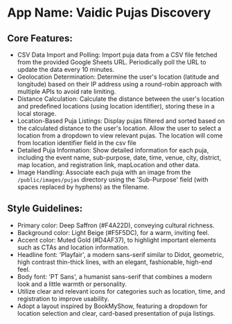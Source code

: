 # **App Name**: Vaidic Pujas Discovery

## Core Features:

- CSV Data Import and Polling: Import puja data from a CSV file fetched from the provided Google Sheets URL. Periodically poll the URL to update the data every 10 minutes.
- Geolocation Determination: Determine the user's location (latitude and longitude) based on their IP address using a round-robin approach with multiple APIs to avoid rate limiting.
- Distance Calculation: Calculate the distance between the user's location and predefined locations (using location identifier), storing these in a local storage.
- Location-Based Puja Listings: Display pujas filtered and sorted based on the calculated distance to the user's location. Allow the user to select a location from a dropdown to view relevant pujas. The location will come from location identifier field in the csv file
- Detailed Puja Information: Show detailed information for each puja, including the event name, sub-purpose, date, time, venue, city, district, map location, and registration link, mapLocation and other data.
- Image Handling: Associate each puja with an image from the `/public/images/pujas` directory using the 'Sub-Purpose' field (with spaces replaced by hyphens) as the filename.

## Style Guidelines:

- Primary color: Deep Saffron (#F4A22D), conveying cultural richness.
- Background color: Light Beige (#F5F5DC), for a warm, inviting feel.
- Accent color: Muted Gold (#D4AF37), to highlight important elements such as CTAs and location information.
- Headline font: 'Playfair', a modern sans-serif similar to Didot, geometric, high contrast thin-thick lines, with an elegant, fashionable, high-end feel.
- Body font: 'PT Sans', a humanist sans-serif that combines a modern look and a little warmth or personality.
- Utilize clear and relevant icons for categories such as location, time, and registration to improve usability.
- Adopt a layout inspired by BookMyShow, featuring a dropdown for location selection and clear, card-based presentation of puja listings.